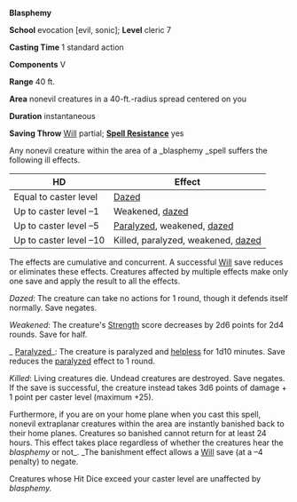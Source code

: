  **Blasphemy**

**School** evocation [evil, sonic]; **Level** cleric 7

**Casting Time** 1 standard action

**Components** V

**Range** 40 ft.

**Area** nonevil creatures in a 40-ft.-radius spread centered on you

**Duration** instantaneous

**Saving Throw** [Will](../combat.md#_will) partial; **[Spell Resistance](../glossary.md#_spell-resistance)** yes

Any nonevil creature within the area of a _blasphemy _spell suffers the following ill effects.

| HD | Effect |
| --- | --- |
| Equal to caster level | [Dazed](../glossary.md#_dazed) |
| Up to caster level –1 | Weakened, [dazed](../glossary.md#_dazed) |
| Up to caster level –5 | [Paralyzed](../glossary.md#_paralyzed), weakened, [dazed](../glossary.md#_dazed) |
| Up to caster level –10 | Killed, paralyzed, weakened, [dazed](../glossary.md#_dazed) |

The effects are cumulative and concurrent. A successful [Will](../combat.md#_will) save reduces or eliminates these effects. Creatures affected by multiple effects make only one save and apply the result to all the effects.

_Dazed_: The creature can take no actions for 1 round, though it defends itself normally. Save negates.

_Weakened_: The creature's [Strength](../gettingStarted.md#_strength) score decreases by 2d6 points for 2d4 rounds. Save for half.

_ [Paralyzed](../glossary.md#_paralyzed)_: The creature is paralyzed and [helpless](../glossary.md#_helpless) for 1d10 minutes. Save reduces the [paralyzed](../glossary.md#_paralyzed) effect to 1 round.

_Killed_: Living creatures die. Undead creatures are destroyed. Save negates. If the save is successful, the creature instead takes 3d6 points of damage + 1 point per caster level (maximum +25).

Furthermore, if you are on your home plane when you cast this spell, nonevil extraplanar creatures within the area are instantly banished back to their home planes. Creatures so banished cannot return for at least 24 hours. This effect takes place regardless of whether the creatures hear the _blasphemy_ or not_. _The banishment effect allows a [Will](../combat.md#_will) save (at a –4 penalty) to negate.

Creatures whose Hit Dice exceed your caster level are unaffected by _blasphemy._

